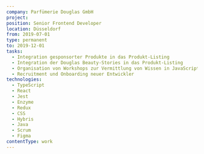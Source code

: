 ```yaml
---
company: Parfümerie Douglas GmbH
project: 
position: Senior Frontend Developer
location: Düsseldorf
from: 2019-07-01
type: permanent
to: 2019-12-01
tasks:
  - Integration gesponsorter Produkte in das Produkt-Listing
  - Integration der Douglas Beauty-Stories in das Produkt-Listing
  - Organisation von Workshops zur Vermittlung von Wissen in JavaScript und React für internationales Team
  - Recruitment und Onboarding neuer Entwickler
technologies:
  - TypeScript
  - React
  - Jest
  - Enzyme
  - Redux
  - CSS
  - Hybris
  - Java
  - Scrum
  - Figma
contentType: work
---
```


